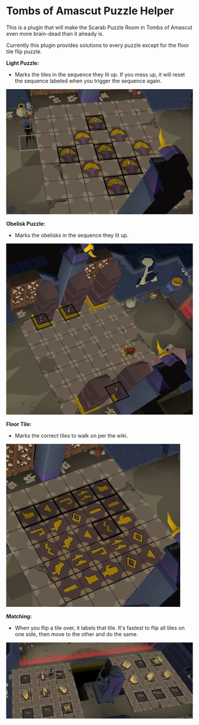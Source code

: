 # Tombs of Amascut Puzzle Helper
This is a plugin that will make the Scarab Puzzle Room in Tombs of Amascut even more brain-dead than it already is.

Currently this plugin provides solutions to every puzzle except for the floor tile flip puzzle.

**Light Puzzle:**

- Marks the tiles in the sequence they lit up. If you mess up, it will reset the sequence labeled when you trigger the sequence again.

![light-puzzle.png](light-puzzle.png)

**Obelisk Puzzle:**

- Marks the obelisks in the sequence they lit up.

![obelisk-puzzle.png](obelisk-puzzle.png)

**Floor Tile:**

- Marks the correct tiles to walk on per the wiki.

![floor-tile.png](floor-tile.png)

**Matching:**

- When you flip a tile over, it labels that tile. It's fastest to flip all tiles on one side, then move to the other and do the same.

![matching-puzzle.png](matching-puzzle.png)